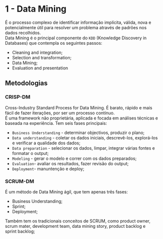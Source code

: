 # 1 - Data Mining

É o processo complexo de identificar informação implícita, válida, nova e potencialmente útil para resolver um problema através de padrões nos dados recolhidos. <br>
Data Mining é o principal componente do `KDD` (Knowledge Discovery in Databases) que contempla os seguintes passos:

- Cleaning and integration;
- Selection and transformation;
- Data Mining;
- Evaluation and presentation

## Metodologias

### CRISP-DM

Cross-Industry Standard Process for Data Mining. É barato, rápido e mais fácil de fazer iterações, por ser um processo contínuo. <br>
É uma framework não proprietária, aplicada e focada em análises técnicas e baseada na experiência. Tem seis fases principais:

- `Business Understanding` - determinar objectivos, produzir o plano;
- `Data understanding` - coletar os dados iniciais, descrevê-los, explorá-los e verificar a qualidade dos dados;
- `Data preparation` - selecionar os dados, limpar, integrar várias fontes e formatar o output;
- `Modeling` - gerar o modelo e correr com os dados preparados;
- `Evaluation`- avaliar os resultados, fazer revisão do output;
- `Deployment`- manuntenção e deploy;

### SCRUM-DM

É um método de Data Mining ágil, que tem apenas três fases:

- Business Understanding;
- Sprint;
- Deployment;

Também tem os tradicionais conceitos de SCRUM, como product owner, scrum mater, development team, data mining story, product backlog e sprint backlog;